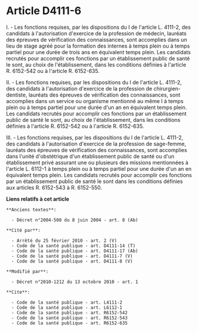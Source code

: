 # Article D4111-6

I. - Les fonctions requises, par les dispositions du I de l'article L. 4111-2, des candidats à l'autorisation d'exercice de
la profession de médecin, lauréats des épreuves de vérification des connaissances, sont accomplies dans un lieu de stage
agréé pour la formation des internes à temps plein ou à temps partiel pour une durée de trois ans en équivalent temps plein.
Les candidats recrutés pour accomplir ces fonctions par un établissement public de santé le sont, au choix de
l'établissement, dans les conditions définies à l'article R. 6152-542 ou à l'article R. 6152-635. 

II. - Les fonctions requises, par les dispositions du I de l'article L. 4111-2, des candidats à l'autorisation d'exercice de
la profession de chirurgien-dentiste, lauréats des épreuves de vérification des connaissances, sont accomplies dans un
service ou organisme mentionné au même I à temps plein ou à temps partiel pour une durée d'un an en équivalent temps plein.
Les candidats recrutés pour accomplir ces fonctions par un établissement public de santé le sont, au choix de
l'établissement, dans les conditions définies à l'article R. 6152-542 ou à l'article R. 6152-635. 

III. - Les fonctions requises, par les dispositions du I de l'article L. 4111-2, des candidats à l'autorisation d'exercice de
la profession de sage-femme, lauréats des épreuves de vérification des connaissances, sont accomplies dans l'unité
d'obstétrique d'un établissement public de santé ou d'un établissement privé assurant une ou plusieurs des missions
mentionnées à l'article L. 6112-1 à temps plein ou à temps partiel pour une durée d'un an en équivalent temps plein. Les
candidats recrutés pour accomplir ces fonctions par un établissement public de santé le sont dans les conditions définies aux
articles R. 6152-543 à R. 6152-550.

**Liens relatifs à cet article**

	**Anciens textes**:

	  - Décret n°2004-508 du 8 juin 2004 - art. 8 (Ab)

	**Cité par**:

	  - Arrêté du 25 février 2010 - art. 2 (V)
	  - Code de la santé publique - art. D4111-14 (T)
	  - Code de la santé publique - art. D4111-17 (Ab)
	  - Code de la santé publique - art. D4111-7 (V)
	  - Code de la santé publique - art. D4111-8 (V)

	**Modifié par**:

	  - Décret n°2010-1212 du 13 octobre 2010 - art. 1

	**Cite**:

	  - Code de la santé publique - art. L4111-2
	  - Code de la santé publique - art. L6112-1
	  - Code de la santé publique - art. R6152-542
	  - Code de la santé publique - art. R6152-543
	  - Code de la santé publique - art. R6152-635
